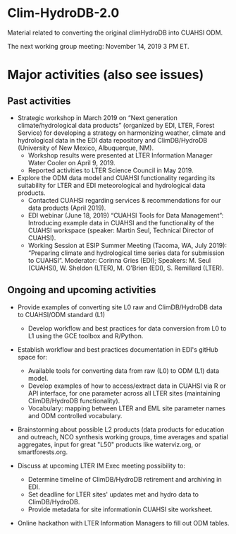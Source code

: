 # Clim-HydroDB-2.0
Material related to converting the original climHydroDB into CUAHSI ODM.

The next working group meeting: November 14, 2019 3 PM ET.


# Major activities (also see issues)

## Past activities
- Strategic workshop in March 2019 on “Next generation climate/hydrological data products” (organized by EDI, LTER, Forest Service) for developing a strategy on harmonizing weather, climate and hydrological data in the EDI data repository and ClimDB/HydroDB  (University of New Mexico, Albuquerque, NM).
  - Workshop results were presented at LTER Information Manager Water Cooler on April 9, 2019.
  - Reported activities to LTER Science Council in May 2019.
- Explore the ODM data model and CUAHSI functionality regarding its suitability for LTER and EDI meteorological and hydrological data products.
  - Contacted CUAHSI regarding services & recommendations for our data products (April 2019).
  - EDI webinar (June 18, 2019) “CUAHSI Tools for Data Management”: Introducing example data in CUAHSI and the functionality of the CUAHSI workspace (speaker: Martin Seul, Technical Director of CUAHSI).
  - Working Session at ESIP Summer Meeting (Tacoma, WA, July 2019): “Preparing climate and hydrological time series data for submission to CUAHSI”. Moderator: Corinna Gries (EDI); Speakers: M. Seul (CUAHSI), W. Sheldon (LTER), M. O’Brien (EDI), S. Remillard (LTER).

## Ongoing and upcoming activities
- Provide examples of converting site L0 raw and ClimDB/HydroDB data to CUAHSI/ODM standard (L1)
  - Develop workflow and best practices for data conversion from L0 to L1 using the GCE toolbox and R/Python.

- Establish workflow and best practices documentation in EDI's gitHub space for:
  - Available tools for converting data from raw (L0) to ODM (L1) data model.
  - Develop examples of how to access/extract data in CUAHSI via R or API interface, for one parameter across all LTER sites (maintaining ClimDB/HydroDB functionality).
  - Vocabulary: mapping between LTER and EML site parameter names and ODM controlled vocabulary.

- Brainstorming about possible L2 products (data products for education and outreach, NCO synthesis working groups, time averages and spatial aggregates, input for great "L50" products like waterviz.org, or smartforests.org.

- Discuss at upcoming LTER IM Exec meeting possibility to:
  - Determine timeline of ClimDB/HydroDB retirement and archiving in EDI.
  - Set deadline for LTER sites' updates met and hydro data to ClimDB/HydroDB.
  - Provide metadata for site informationin CUAHSI site worksheet.

- Online hackathon with LTER Information Managers to fill out ODM tables.
